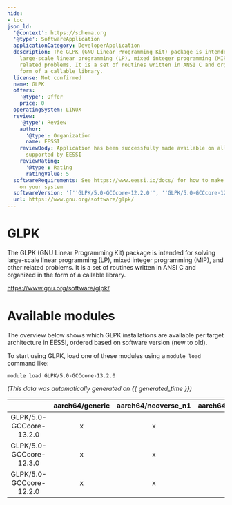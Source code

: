 ```yaml
---
hide:
- toc
json_ld:
  '@context': https://schema.org
  '@type': SoftwareApplication
  applicationCategory: DeveloperApplication
  description: The GLPK (GNU Linear Programming Kit) package is intended for solving
    large-scale linear programming (LP), mixed integer programming (MIP), and other
    related problems. It is a set of routines written in ANSI C and organized in the
    form of a callable library.
  license: Not confirmed
  name: GLPK
  offers:
    '@type': Offer
    price: 0
  operatingSystem: LINUX
  review:
    '@type': Review
    author:
      '@type': Organization
      name: EESSI
    reviewBody: Application has been successfully made available on all architectures
      supported by EESSI
    reviewRating:
      '@type': Rating
      ratingValue: 5
  softwareRequirements: See https://www.eessi.io/docs/ for how to make EESSI available
    on your system
  softwareVersion: '[''GLPK/5.0-GCCcore-12.2.0'', ''GLPK/5.0-GCCcore-12.3.0'', ''GLPK/5.0-GCCcore-13.2.0'']'
  url: https://www.gnu.org/software/glpk/
---
```


GLPK
====


The GLPK (GNU Linear Programming Kit) package is intended for solving large-scale linear programming (LP), mixed integer programming (MIP), and other related problems. It is a set of routines written in ANSI C and organized in the form of a callable library.

https://www.gnu.org/software/glpk/
# Available modules


The overview below shows which GLPK installations are available per target architecture in EESSI, ordered based on software version (new to old).

To start using GLPK, load one of these modules using a `module load` command like:

```shell
module load GLPK/5.0-GCCcore-13.2.0
```

*(This data was automatically generated on {{ generated_time }})*  

| |aarch64/generic|aarch64/neoverse_n1|aarch64/neoverse_v1|aarch64/nvidia|x86_64/generic|x86_64/amd/zen2|x86_64/amd/zen3|x86_64/amd/zen4|x86_64/intel/haswell|x86_64/intel/sapphirerapids|x86_64/intel/skylake_avx512|aarch64/nvidia/grace|
| :---: | :---: | :---: | :---: | :---: | :---: | :---: | :---: | :---: | :---: | :---: | :---: | :---: |
|GLPK/5.0-GCCcore-13.2.0|x|x|x|-|x|x|x|x|x|x|x|x|
|GLPK/5.0-GCCcore-12.3.0|x|x|x|-|x|x|x|x|x|x|x|x|
|GLPK/5.0-GCCcore-12.2.0|x|x|x|-|x|x|x|x|x|x|x|x|
